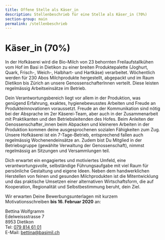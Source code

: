 ```yaml
---
title: Offene Stelle als Käser_in
description: Stellenbeschrieb für eine Stelle als Käser_in (70%)
section-group: main
permalink: /stellenbeschrieb
---
```


# Käser_in (70%)

In der Hofkäserei wird die Bio-Milch von 23 behornten Freilaufstallkühen vom Hof im Basi in Dietikon zu einer breiten Produktepalette (Joghurt, Quark, Frisch-, Weich-, Halbhart- und Hartkäse) verarbeitet. Wöchentlich werden für 230 Abos Milchprodukte hergestellt, abgepackt und im Raum Dietikon bis Zürich an unsere GenossenschafterInnen verteilt. Diese leisten regelmässig Arbeitseinsätze im Betrieb.
 
Dein Verantwortungsbereich liegt vor allem in der Produktion, was genügend Erfahrung, exaktes, hygienebewusstes Arbeiten und Freude an Produkteinnovationen voraussetzt.
Freude an der Kommunikation sind nötig bei der Absprache im 2er Käserei-Team, aber auch in der Zusammenarbeit mit Praktikanten und den Betriebsleitenden des Hofes. Beim Anleiten der Genossenschafter_innen beim Abpacken und kleineren Arbeiten in der Produktion kommen deine ausgesprochenen sozialen Fähigkeiten zum Zug. Unsere Hofkäserei ist ein 7-Tage-Betrieb, entsprechend fallen auch regelmässig Wochenendeinsätze an.
Zudem bist Du Mitglied in der Betriebsgruppe (gewählte Verwaltung der Genossenschaft), nimmst regelmässig an Sitzungen und Versammlungen teil.

Dich erwartet ein engagiertes und motiviertes Umfeld, eine verantwortungsvolle, selbständige Führungsaufgabe mit viel Raum für persönliche Gestaltung und eigene Ideen. Neben dem handwerklichen Herstellen von feinen und gesunden Milchprodukten ist die Mitentwicklung und das praktische Umsetzen einer alternativen Wirtschaftsform, die auf Kooperation, Regionalität und Selbstbestimmung beruht, dein Ziel.
 
Wir erwarten Deine Bewerbungsunterlagen mit kurzem
Motivationsschreiben **bis 16. Februar 2020** an:

<div class="contact">
    Bettina Wolfgramm<br/>
    Edelweissstrasse 7<br/>
    8953 Dietikon<br/>
    Tel: <a href="tel:+41798146101">079 814 61 01</a><br/>
    E-Mail: <a href="mailto:bettina@basimil.ch?subject=Offene%20Stelle%20als%20K%C3%A4ser_in">bettina@basimil.ch</a><br/>
</div>

